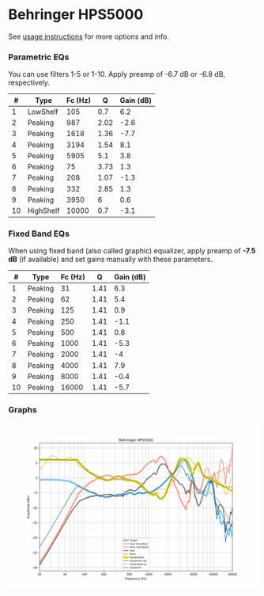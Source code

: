 # Behringer HPS5000
See [usage instructions](https://github.com/jaakkopasanen/AutoEq#usage) for more options and info.

### Parametric EQs
You can use filters 1-5 or 1-10. Apply preamp of -6.7 dB or -6.8 dB, respectively.

|   # | Type      |   Fc (Hz) |    Q |   Gain (dB) |
|-----|-----------|-----------|------|-------------|
|   1 | LowShelf  |       105 | 0.7  |         6.2 |
|   2 | Peaking   |       987 | 2.02 |        -2.6 |
|   3 | Peaking   |      1618 | 1.36 |        -7.7 |
|   4 | Peaking   |      3194 | 1.54 |         8.1 |
|   5 | Peaking   |      5905 | 5.1  |         3.8 |
|   6 | Peaking   |        75 | 3.73 |         1.3 |
|   7 | Peaking   |       208 | 1.07 |        -1.3 |
|   8 | Peaking   |       332 | 2.85 |         1.3 |
|   9 | Peaking   |      3950 | 6    |         0.6 |
|  10 | HighShelf |     10000 | 0.7  |        -3.1 |

### Fixed Band EQs
When using fixed band (also called graphic) equalizer, apply preamp of **-7.5 dB** (if available) and set gains manually with these parameters.

|   # | Type    |   Fc (Hz) |    Q |   Gain (dB) |
|-----|---------|-----------|------|-------------|
|   1 | Peaking |        31 | 1.41 |         6.3 |
|   2 | Peaking |        62 | 1.41 |         5.4 |
|   3 | Peaking |       125 | 1.41 |         0.9 |
|   4 | Peaking |       250 | 1.41 |        -1.1 |
|   5 | Peaking |       500 | 1.41 |         0.8 |
|   6 | Peaking |      1000 | 1.41 |        -5.3 |
|   7 | Peaking |      2000 | 1.41 |        -4   |
|   8 | Peaking |      4000 | 1.41 |         7.9 |
|   9 | Peaking |      8000 | 1.41 |        -0.4 |
|  10 | Peaking |     16000 | 1.41 |        -5.7 |

### Graphs
![](./Behringer%20HPS5000.png)
